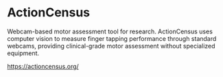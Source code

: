 # ActionCensus

Webcam-based motor assessment tool for research. ActionCensus uses computer vision to measure finger tapping performance through standard webcams, providing clinical-grade motor assessment without specialized equipment.

https://actioncensus.org/
